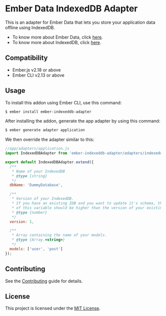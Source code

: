 # Ember Data IndexedDB Adapter

This is an adapter for Ember Data that lets you store your application data offline using IndexedDB.

* To know more about Ember Data, click [here](https://github.com/emberjs/data).
* To know more about IndexedDB, click [here](https://developer.mozilla.org/en-US/docs/Web/API/IndexedDB_API).

Compatibility
------------------------------------------------------------------------------

* Ember.js v2.18 or above
* Ember CLI v2.13 or above

## Usage

To install this addon using Ember CLI, use this command:

```bash
$ ember install ember-indexeddb-adapter
```

After installing the addon, generate the app adapter by using this command:

```bash
$ ember generate adapter application
```

We then override the adapter similar to this:

```js
//app/adapters/application.js
import IndexedDBAdapter from 'ember-indexeddb-adapter/adapters/indexeddb';

export default IndexedDBAdapter.extend({
  /**
   * Name of your IndexedDB
   * @type {string}
   */
  dbName: 'DummyDatabase',

  /**
   * Version of your IndexedDB.
   * If you have an existing IDB and you want to update it's schema, the value
   * of this variable should be higher than the version of your existing IDB.
   * @type {number}
   */
  version: 1,

  /**
   * Array containing the name of your models.
   * @type {Array.<string>}
   */
  models: ['user', 'post']
});
```

Contributing
------------------------------------------------------------------------------

See the [Contributing](CONTRIBUTING.md) guide for details.


License
------------------------------------------------------------------------------

This project is licensed under the [MIT License](LICENSE.md).
